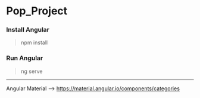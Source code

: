 # Pop_Project
### Install Angular 
> npm install
### Run Angular
> ng serve

____________________________________________________________________

Angular Material --> https://material.angular.io/components/categories
